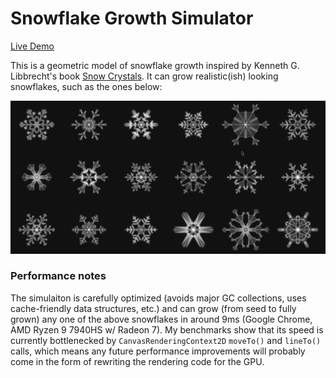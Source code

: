 # Snowflake Growth Simulator

[Live Demo](https://mmmacleod.net)

This is a geometric model of snowflake growth inspired by Kenneth G. Libbrecht's book [Snow Crystals](https://www.snowcrystals.com/). It can grow realistic(ish) looking snowflakes, such as the ones below:

![18 fully-grown snowflakes, white on black background](doc/18-snowflakes.png)

### Performance notes

The simulaiton is carefully optimized (avoids major GC collections, uses cache-friendly data structures, etc.) and can grow (from seed to fully grown) any one of the above snowflakes in around 9ms (Google Chrome, AMD Ryzen 9 7940HS w/ Radeon 7). My benchmarks show that its speed is currently bottlenecked by `CanvasRenderingContext2D` `moveTo()` and `lineTo()` calls, which means any future performance improvements will probably come in the form of rewriting the rendering code for the GPU.